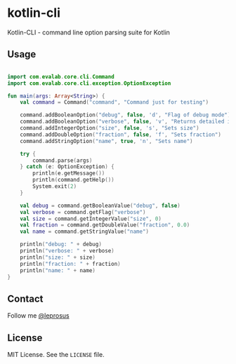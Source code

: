 # kotlin-cli

Kotlin-CLI - command line option parsing suite for Kotlin

## Usage

```kotlin

import com.evalab.core.cli.Command
import com.evalab.core.cli.exception.OptionException

fun main(args: Array<String>) {
    val command = Command("command", "Command just for testing")

    command.addBooleanOption("debug", false, 'd', "Flag of debug mode")
    command.addBooleanOption("verbose", false, 'v', "Returns detailed information")
    command.addIntegerOption("size", false, 's', "Sets size")
    command.addDoubleOption("fraction", false, 'f', "Sets fraction")
    command.addStringOption("name", true, 'n', "Sets name")

    try {
        command.parse(args)
    } catch (e: OptionException) {
        println(e.getMessage())
        println(command.getHelp())
        System.exit(2)
    }

    val debug = command.getBooleanValue("debug", false)
    val verbose = command.getFlag("verbose")
    val size = command.getIntegerValue("size", 0)
    val fraction = command.getDoubleValue("fraction", 0.0)
    val name = command.getStringValue("name")

    println("debug: " + debug)
    println("verbose: " + verbose)
    println("size: " + size)
    println("fraction: " + fraction)
    println("name: " + name)
}
```

## Contact

Follow me [@leprosus](https://twitter.com/leprosus_ru)

## License

MIT License. See the `LICENSE` file.